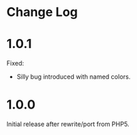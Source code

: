 # Change Log

# 1.0.1

Fixed:
* Silly bug introduced with named colors.

# 1.0.0

Initial release after rewrite/port from PHP5.
